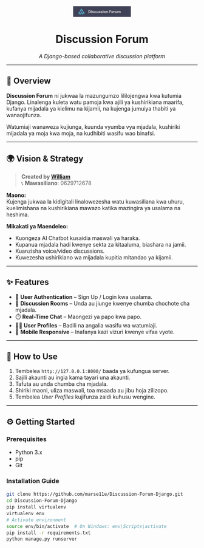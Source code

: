 <div align="center">
  <img width="30%" src="readme/hd.png">

  # Discussion Forum  
  *A Django-based collaborative discussion platform*
</div>

---

## 🧠 Overview

**Discussion Forum** ni jukwaa la mazungumzo lililojengwa kwa kutumia Django. Linalenga kuleta watu pamoja kwa ajili ya kushirikiana maarifa, kufanya mijadala ya kielimu na kijamii, na kujenga jumuiya thabiti ya wanaojifunza.

Watumiaji wanaweza kujiunga, kuunda vyumba vya mjadala, kushiriki mijadala ya moja kwa moja, na kudhibiti wasifu wao binafsi.

---

## 🌍 Vision & Strategy

> **Created by [William](https://nyumbachap.com)**  
> 📞 **Mawasiliano**: 0629712678

**Maono:**  
Kujenga jukwaa la kidigitali linalowezesha watu kuwasiliana kwa uhuru, kuelimishana na kushirikiana mawazo katika mazingira ya usalama na heshima.

**Mikakati ya Maendeleo:**
- Kuongeza AI Chatbot kusaidia maswali ya haraka.
- Kupanua mjadala hadi kwenye sekta za kitaaluma, biashara na jamii.
- Kuanzisha voice/video discussions.
- Kuwezesha ushirikiano wa mijadala kupitia mitandao ya kijamii.

---

## ✨ Features

- 🔐 **User Authentication** – Sign Up / Login kwa usalama.
- 💬 **Discussion Rooms** – Unda au jiunge kwenye chumba chochote cha mjadala.
- ⏱️ **Real-Time Chat** – Maongezi ya papo kwa papo.
- 🙋‍♂️ **User Profiles** – Badili na angalia wasifu wa watumiaji.
- 📱 **Mobile Responsive** – Inafanya kazi vizuri kwenye vifaa vyote.

---

## 🚀 How to Use

1. Tembelea `http://127.0.0.1:8000/` baada ya kufungua server.
2. Sajili akaunti au ingia kama tayari una akaunti.
3. Tafuta au unda chumba cha mjadala.
4. Shiriki maoni, uliza maswali, toa msaada au jibu hoja zilizopo.
5. Tembelea *User Profiles* kujifunza zaidi kuhusu wengine.

---

## ⚙️ Getting Started

### Prerequisites

- Python 3.x  
- pip  
- Git  

### Installation Guide

```bash
git clone https://github.com/marse11e/Discussion-Forum-Django.git
cd Discussion-Forum-Django
pip install virtualenv
virtualenv env
# Activate environment
source env/bin/activate  # On Windows: env\Scripts\activate
pip install -r requirements.txt
python manage.py runserver
